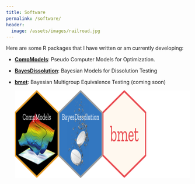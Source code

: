 ```yaml
---
title: Software
permalink: /software/
header:
  image: /assets/images/railroad.jpg
---
```


Here are some R packages that I have written or am currently developing:

- [**CompModels**](https://cran.r-project.org/web/packages/CompModels/index.html): Pseudo Computer Models for Optimization.
- [**BayesDissolution**](https://cran.r-project.org/web/packages/BayesDissolution/index.html): Bayesian Models for Dissolution Testing
- [**bmet**](): Bayesian Multigroup Equivalence Testing (coming soon)

  <img src='/assets/images/chronohexwall.png' height="240" />

